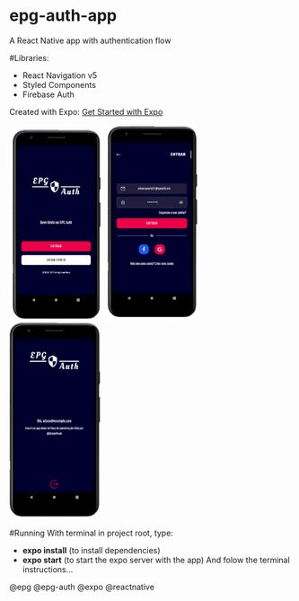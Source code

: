 # epg-auth-app
A React Native app with authentication flow

#Libraries:
- React Navigation v5
- Styled Components
- Firebase Auth

Created with Expo: <a href="https://docs.expo.io/get-started/installation/">Get Started with Expo </a>
<div>
   <img src="https://github.com/EdsonPaulo/my-images/blob/master/epgauth0.png" width="33%" /> 
   <img src="https://github.com/EdsonPaulo/my-images/blob/master/epg-auth.png" width="33%" /> 
   <img src="https://github.com/EdsonPaulo/my-images/blob/master/epgauth1.png" width="33%" /> 
</div>


#Running
With terminal in project root, type:
- <b>expo install</b> (to install dependencies)
- <b>expo start</b> (to start the expo server with the app)
And folow the terminal instructions...

@epg @epg-auth @expo @reactnative
